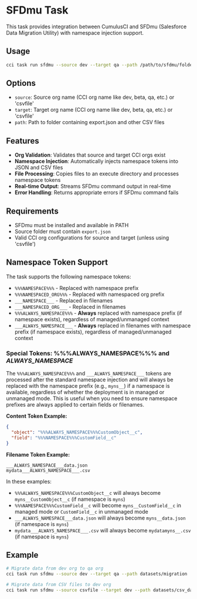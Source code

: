 # SFDmu Task

This task provides integration between CumulusCI and SFDmu (Salesforce Data Migration Utility) with namespace injection support.

## Usage

```bash
cci task run sfdmu --source dev --target qa --path /path/to/sfdmu/folder
```

## Options

- `source`: Source org name (CCI org name like dev, beta, qa, etc.) or 'csvfile'
- `target`: Target org name (CCI org name like dev, beta, qa, etc.) or 'csvfile'  
- `path`: Path to folder containing export.json and other CSV files

## Features

- **Org Validation**: Validates that source and target CCI orgs exist
- **Namespace Injection**: Automatically injects namespace tokens into JSON and CSV files
- **File Processing**: Copies files to an execute directory and processes namespace tokens
- **Real-time Output**: Streams SFDmu command output in real-time
- **Error Handling**: Returns appropriate errors if SFDmu command fails

## Requirements

- SFDmu must be installed and available in PATH
- Source folder must contain `export.json`
- Valid CCI org configurations for source and target (unless using 'csvfile')

## Namespace Token Support

The task supports the following namespace tokens:
- `%%%NAMESPACE%%%` - Replaced with namespace prefix
- `%%%NAMESPACED_ORG%%%` - Replaced with namespaced org prefix
- `___NAMESPACE___` - Replaced in filenames
- `___NAMESPACED_ORG___` - Replaced in filenames
- `%%%ALWAYS_NAMESPACE%%%` - **Always** replaced with namespace prefix (if namespace exists), regardless of managed/unmanaged context
- `___ALWAYS_NAMESPACE___` - **Always** replaced in filenames with namespace prefix (if namespace exists), regardless of managed/unmanaged context

### Special Tokens: %%%ALWAYS_NAMESPACE%%% and ___ALWAYS_NAMESPACE___

The `%%%ALWAYS_NAMESPACE%%%` and `___ALWAYS_NAMESPACE___` tokens are processed after the standard namespace injection and will always be replaced with the namespace prefix (e.g., `myns__`) if a namespace is available, regardless of whether the deployment is in managed or unmanaged mode. This is useful when you need to ensure namespace prefixes are always applied to certain fields or filenames.

**Content Token Example:**
```json
{
  "object": "%%%ALWAYS_NAMESPACE%%%CustomObject__c",
  "field": "%%%NAMESPACE%%%CustomField__c"
}
```

**Filename Token Example:**
```
___ALWAYS_NAMESPACE___data.json
mydata___ALWAYS_NAMESPACE___.csv
```

In these examples:
- `%%%ALWAYS_NAMESPACE%%%CustomObject__c` will always become `myns__CustomObject__c` (if namespace is `myns`)
- `%%%NAMESPACE%%%CustomField__c` will become `myns__CustomField__c` in managed mode or `CustomField__c` in unmanaged mode
- `___ALWAYS_NAMESPACE___data.json` will always become `myns__data.json` (if namespace is `myns`)
- `mydata___ALWAYS_NAMESPACE___.csv` will always become `mydatamyns__.csv` (if namespace is `myns`)

## Example

```bash
# Migrate data from dev org to qa org
cci task run sfdmu --source dev --target qa --path datasets/migration

# Migrate data from CSV files to dev org
cci task run sfdmu --source csvfile --target dev --path datasets/csv_data
```
